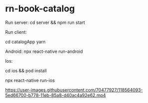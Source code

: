 # rn-book-catalog

Run server: cd server && npm run start

Run client: 

cd catalogApp
yarn

Android: 
npx react-native run-android

Ios: 

cd ios && pod install

npx react-native run-ios

https://user-images.githubusercontent.com/70477927/118564093-5ed66700-b778-11eb-85a8-d40ac4a92e62.mp4

